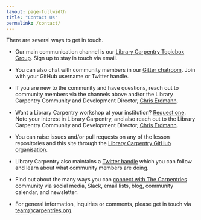 ```yaml
---
layout: page-fullwidth
title: "Contact Us"
permalink: /contact/
---
```


There are several ways to get in touch. 

* Our main communication channel is our [Library Carpentry Topicbox Group](https://carpentries.topicbox.com/groups/discuss-library-carpentry). Sign up to stay in touch via email.

* You can also chat with community members in our [Gitter chatroom](https://gitter.im/LibraryCarpentry/Lobby). Join with your GitHub username or Twitter handle.

* If you are new to the community and have questions, reach out to community members via the channels above and/or the Library Carpentry Community and Development Director, [Chris Erdmann](mailto:chris@carpentries.org).

* Want a Library Carpentry workshop at your institution? [Request one](https://amy.software-carpentry.org/forms/workshop/). Note your interest in Library Carpentry, and also reach out to the Library Carpentry Community and Development Director, [Chris Erdmann](mailto:chris@carpentries.org).

* You can raise issues and/or pull requests on any of the lesson repositories and this site through the [Library Carpentry GitHub organisation](https://github.com/LibraryCarpentry).

* Library Carpentry also maintains a [Twitter handle](https://twitter.com/LibCarpentry) which you can follow and learn about what community members are doing.

* Find out about the many ways you can [connect with The Carpentries](https://carpentries.org/connect/) community via social media, Slack, email lists, blog, community calendar, and newsletter. 

* For general information, inquiries or comments, please get in touch via [team@carpentries.org](mailto:team@carpentries.org).
